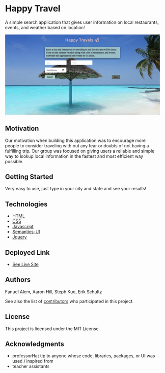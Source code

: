 # Happy Travel

A simple search application that gives user information on local restaurants, events, and weather based on location!

![Project Image](happytrav.png)

## Motivation

Our motivation when building this application was to encourage more people to consider traveling with out any fear or doubts of not having a fulfilling trip. Our group was focused on giving users a reliable and simple way to lookup local information in the fastest and most efficient way possible.  


## Getting Started

Very easy to use, just type in your city and state and see your results!

 
## Technologies

* [HTML](https://developer.mozilla.org/en-US/docs/Web/HTML)
* [CSS](https://developer.mozilla.org/en-US/docs/Web/CSS)
* [Javascript](https://developer.mozilla.org/en-US/docs/Web/JavaScript)
* [Semantics-UI](https://semantic-ui.com/)
* [Jquery](https://developer.mozilla.org/en-US/docs/Glossary/jQuery)


## Deployed Link

* [See Live Site](https://fanuelalem.github.io/happytravel/)


## Authors

Fanuel Alem,
Aaron Hill,
Steph Kuo,
Erik Schultz


 

See also the list of [contributors](https://github.com/fanuelalem/happytravel/graphs/contributors) who participated in this project.

## License

This project is licensed under the MIT License 

## Acknowledgments

* professorHat tip to anyone whose code, libraries, packages, or UI was used  / inspired from
* teacher assistants